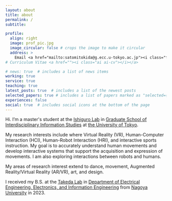 ```yaml
---
layout: about
title: about
permalink: /
subtitle: 

profile:
  align: right
  image: prof_pic.jpg
  image_circular: false # crops the image to make it circular
  address: >
    Email <a href="mailto:satomitokida@g.ecc.u-tokyo.ac.jp"><i class="fas fa-envelope""></i></a><br> 
# Curriculum Vitae <a href=""><i class="ai ai-cv"></i></a>

# news: true  # includes a list of news items
working: true
service: true
teaching: true
latest_posts: true  # includes a list of the newest posts
selected_papers: true # includes a list of papers marked as "selected={true}"
experiences: false
social: true  # includes social icons at the bottom of the page
---
```


Hi. I’m a master's student at the [Ishiguro Lab](https://ishiguro-lab.org) in [Graduate School of Interdisciplinary Information Studies](https://www.u-tokyo.ac.jp/en/academics/grad_interdisciplinary.html) at [the University of Tokyo](https://www.u-tokyo.ac.jp/en/).

My research interests include where Virtual Reality (VR), Human-Computer Interaction (HCI), Human-Robot Interaction (HRI), and interactive sports instruction. My goal is to accurately understand human movements and develop interactive systems that support the acquisition and expression of movements. I am also exploring interactions between robots and humans. 

My areas of research interest extend to dance, movement, Augmented Reality/Virtual Reality (AR/VR), art, and design.

I received my B.S. at the [Takeda Lab](https://takedalab.g.sp.m.is.nagoya-u.ac.jp) in [Department of Electrical Engineering, Electronics, and Information Engineering](http://www.nuee.nagoya-u.ac.jp/index.html) from [Nagoya University](https://en.nagoya-u.ac.jp) in 2023.
